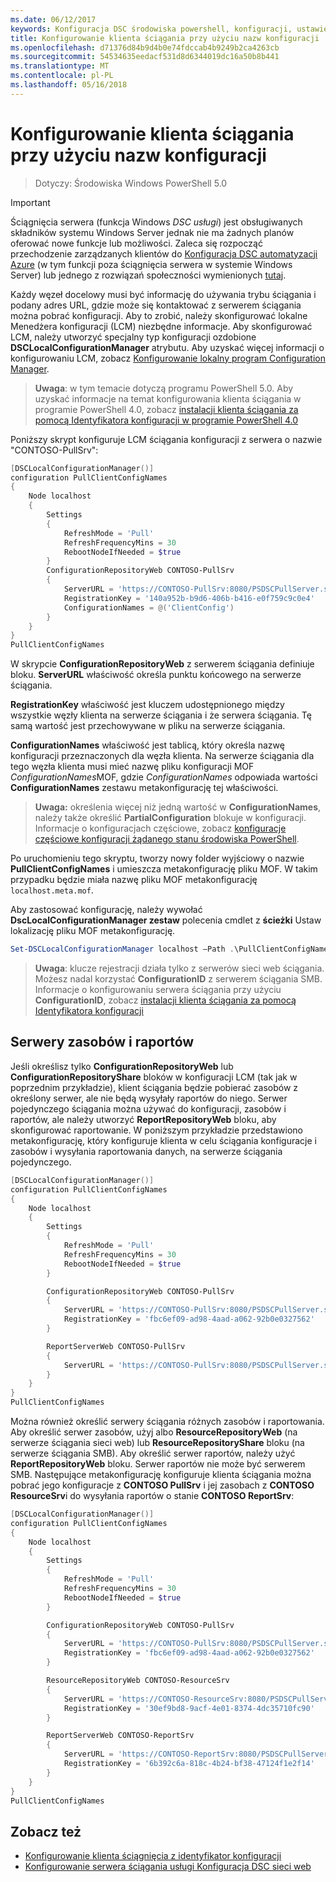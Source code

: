 ```yaml
---
ms.date: 06/12/2017
keywords: Konfiguracja DSC środowiska powershell, konfiguracji, ustawienia
title: Konfigurowanie klienta ściągania przy użyciu nazw konfiguracji
ms.openlocfilehash: d71376d84b9d4b0e74fdccab4b9249b2ca4263cb
ms.sourcegitcommit: 54534635eedacf531d8d6344019dc16a50b8b441
ms.translationtype: MT
ms.contentlocale: pl-PL
ms.lasthandoff: 05/16/2018
---
```

# <a name="setting-up-a-pull-client-using-configuration-names"></a>Konfigurowanie klienta ściągania przy użyciu nazw konfiguracji

> Dotyczy: Środowiska Windows PowerShell 5.0

> [!IMPORTANT]
> Ściągnięcia serwera (funkcja Windows *DSC usługi*) jest obsługiwanych składników systemu Windows Server jednak nie ma żadnych planów oferować nowe funkcje lub możliwości. Zaleca się rozpocząć przechodzenie zarządzanych klientów do [Konfiguracja DSC automatyzacji Azure](/azure/automation/automation-dsc-getting-started) (w tym funkcji poza ściągnięcia serwera w systemie Windows Server) lub jednego z rozwiązań społeczności wymienionych [tutaj](pullserver.md#community-solutions-for-pull-service).

Każdy węzeł docelowy musi być informację do używania trybu ściągania i podany adres URL, gdzie może się kontaktować z serwerem ściągania można pobrać konfiguracji.
Aby to zrobić, należy skonfigurować lokalne Menedżera konfiguracji (LCM) niezbędne informacje.
Aby skonfigurować LCM, należy utworzyć specjalny typ konfiguracji ozdobione **DSCLocalConfigurationManager** atrybutu.
Aby uzyskać więcej informacji o konfigurowaniu LCM, zobacz [Konfigurowanie lokalny program Configuration Manager](metaConfig.md).

> **Uwaga**: w tym temacie dotyczą programu PowerShell 5.0.
Aby uzyskać informacje na temat konfigurowania klienta ściągania w programie PowerShell 4.0, zobacz [instalacji klienta ściągania za pomocą Identyfikatora konfiguracji w programie PowerShell 4.0](pullClientConfigID4.md)

Poniższy skrypt konfiguruje LCM ściągania konfiguracji z serwera o nazwie "CONTOSO-PullSrv":

```powershell
[DSCLocalConfigurationManager()]
configuration PullClientConfigNames
{
    Node localhost
    {
        Settings
        {
            RefreshMode = 'Pull'
            RefreshFrequencyMins = 30
            RebootNodeIfNeeded = $true
        }
        ConfigurationRepositoryWeb CONTOSO-PullSrv
        {
            ServerURL = 'https://CONTOSO-PullSrv:8080/PSDSCPullServer.svc'
            RegistrationKey = '140a952b-b9d6-406b-b416-e0f759c9c0e4'
            ConfigurationNames = @('ClientConfig')
        }
    }
}
PullClientConfigNames
```

W skrypcie **ConfigurationRepositoryWeb** z serwerem ściągania definiuje bloku.
**ServerURL** właściwość określa punktu końcowego na serwerze ściągania.

**RegistrationKey** właściwość jest kluczem udostępnionego między wszystkie węzły klienta na serwerze ściągania i że serwera ściągania.
Tę samą wartość jest przechowywane w pliku na serwerze ściągania.

**ConfigurationNames** właściwość jest tablicą, który określa nazwę konfiguracji przeznaczonych dla węzła klienta.
Na serwerze ściągania dla tego węzła klienta musi mieć nazwę pliku konfiguracji MOF *ConfigurationNames*MOF, gdzie *ConfigurationNames* odpowiada wartości **ConfigurationNames**  zestawu metakonfigurację tej właściwości.

>**Uwaga:** określenia więcej niż jedną wartość w **ConfigurationNames**, należy także określić **PartialConfiguration** blokuje w konfiguracji.
Informacje o konfiguracjach częściowe, zobacz [konfiguracje częściowe konfiguracji żądanego stanu środowiska PowerShell](partialConfigs.md).

Po uruchomieniu tego skryptu, tworzy nowy folder wyjściowy o nazwie **PullClientConfigNames** i umieszcza metakonfigurację pliku MOF.
W takim przypadku będzie miała nazwę pliku MOF metakonfigurację `localhost.meta.mof`.

Aby zastosować konfigurację, należy wywołać **DscLocalConfigurationManager zestaw** polecenia cmdlet z **ścieżki** Ustaw lokalizację pliku MOF metakonfigurację.

```powershell
Set-DSCLocalConfigurationManager localhost –Path .\PullClientConfigNames –Verbose.
```

> **Uwaga**: klucze rejestracji działa tylko z serwerów sieci web ściągania.
Możesz nadal korzystać **ConfigurationID** z serwerem ściągania SMB.
Informacje o konfigurowaniu serwera ściągania przy użyciu **ConfigurationID**, zobacz [instalacji klienta ściągania za pomocą Identyfikatora konfiguracji](PullClientConfigNames.md)

## <a name="resource-and-report-servers"></a>Serwery zasobów i raportów

Jeśli określisz tylko **ConfigurationRepositoryWeb** lub **ConfigurationRepositoryShare** bloków w konfiguracji LCM (tak jak w poprzednim przykładzie), klient ściągania będzie pobierać zasobów z określony serwer, ale nie będą wysyłały raportów do niego.
Serwer pojedynczego ściągania można używać do konfiguracji, zasobów i raportów, ale należy utworzyć **ReportRepositoryWeb** bloku, aby skonfigurować raportowanie.
W poniższym przykładzie przedstawiono metakonfigurację, który konfiguruje klienta w celu ściągania konfiguracje i zasobów i wysyłania raportowania danych, na serwerze ściągania pojedynczego.

```powershell
[DSCLocalConfigurationManager()]
configuration PullClientConfigNames
{
    Node localhost
    {
        Settings
        {
            RefreshMode = 'Pull'
            RefreshFrequencyMins = 30
            RebootNodeIfNeeded = $true
        }

        ConfigurationRepositoryWeb CONTOSO-PullSrv
        {
            ServerURL = 'https://CONTOSO-PullSrv:8080/PSDSCPullServer.svc'
            RegistrationKey = 'fbc6ef09-ad98-4aad-a062-92b0e0327562'
        }

        ReportServerWeb CONTOSO-PullSrv
        {
            ServerURL = 'https://CONTOSO-PullSrv:8080/PSDSCPullServer.svc'
        }
    }
}
PullClientConfigNames
```

Można również określić serwery ściągania różnych zasobów i raportowania.
Aby określić serwer zasobów, użyj albo **ResourceRepositoryWeb** (na serwerze ściągania sieci web) lub **ResourceRepositoryShare** bloku (na serwerze ściągania SMB).
Aby określić serwer raportów, należy użyć **ReportRepositoryWeb** bloku.
Serwer raportów nie może być serwerem SMB.
Następujące metakonfigurację konfiguruje klienta ściągania można pobrać jego konfiguracje z **CONTOSO PullSrv** i jej zasobach z **CONTOSO ResourceSrv**i do wysyłania raportów o stanie  **CONTOSO ReportSrv**:

```powershell
[DSCLocalConfigurationManager()]
configuration PullClientConfigNames
{
    Node localhost
    {
        Settings
        {
            RefreshMode = 'Pull'
            RefreshFrequencyMins = 30
            RebootNodeIfNeeded = $true
        }

        ConfigurationRepositoryWeb CONTOSO-PullSrv
        {
            ServerURL = 'https://CONTOSO-PullSrv:8080/PSDSCPullServer.svc'
            RegistrationKey = 'fbc6ef09-ad98-4aad-a062-92b0e0327562'
        }

        ResourceRepositoryWeb CONTOSO-ResourceSrv
        {
            ServerURL = 'https://CONTOSO-ResourceSrv:8080/PSDSCPullServer.svc'
            RegistrationKey = '30ef9bd8-9acf-4e01-8374-4dc35710fc90'
        }

        ReportServerWeb CONTOSO-ReportSrv
        {
            ServerURL = 'https://CONTOSO-ReportSrv:8080/PSDSCPullServer.svc'
            RegistrationKey = '6b392c6a-818c-4b24-bf38-47124f1e2f14'
        }
    }
}
PullClientConfigNames
```

## <a name="see-also"></a>Zobacz też

* [Konfigurowanie klienta ściągnięcia z identyfikator konfiguracji](PullClientConfigNames.md)
* [Konfigurowanie serwera ściągania usługi Konfiguracja DSC sieci web](pullServer.md)